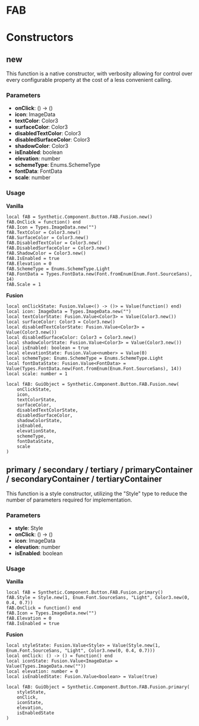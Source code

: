 # FAB


# Constructors


## new
This function is a native constructor, with verbosity allowing for control over every configurable property at the cost of a less convenient calling.

### Parameters
- **onClick**: () -> ()
- **icon**: ImageData
- **textColor**: Color3
- **surfaceColor**: Color3
- **disabledTextColor**: Color3
- **disabledSurfaceColor**: Color3
- **shadowColor**: Color3
- **isEnabled**: boolean
- **elevation**: number
- **schemeType**: Enums.SchemeType
- **fontData**: FontData
- **scale**: number


### Usage

**Vanilla**
```luau
local fAB = Synthetic.Component.Button.FAB.Fusion.new()
fAB.OnClick = function() end
fAB.Icon = Types.ImageData.new("")
fAB.TextColor = Color3.new()
fAB.SurfaceColor = Color3.new()
fAB.DisabledTextColor = Color3.new()
fAB.DisabledSurfaceColor = Color3.new()
fAB.ShadowColor = Color3.new()
fAB.IsEnabled = true
fAB.Elevation = 0
fAB.SchemeType = Enums.SchemeType.Light
fAB.FontData = Types.FontData.new(Font.fromEnum(Enum.Font.SourceSans), 14)
fAB.Scale = 1
```

**Fusion**
```luau
local onClickState: Fusion.Value<() -> ()> = Value(function() end)
local icon: ImageData = Types.ImageData.new("")
local textColorState: Fusion.Value<Color3> = Value(Color3.new())
local surfaceColor: Color3 = Color3.new()
local disabledTextColorState: Fusion.Value<Color3> = Value(Color3.new())
local disabledSurfaceColor: Color3 = Color3.new()
local shadowColorState: Fusion.Value<Color3> = Value(Color3.new())
local isEnabled: boolean = true
local elevationState: Fusion.Value<number> = Value(0)
local schemeType: Enums.SchemeType = Enums.SchemeType.Light
local fontDataState: Fusion.Value<FontData> = Value(Types.FontData.new(Font.fromEnum(Enum.Font.SourceSans), 14))
local scale: number = 1

local fAB: GuiObject = Synthetic.Component.Button.FAB.Fusion.new(
	onClickState,
	icon,
	textColorState,
	surfaceColor,
	disabledTextColorState,
	disabledSurfaceColor,
	shadowColorState,
	isEnabled,
	elevationState,
	schemeType,
	fontDataState,
	scale
)
```
## primary / secondary / tertiary / primaryContainer / secondaryContainer / tertiaryContainer
This function is a style constructor, utilizing the "Style" type to reduce the number of parameters required for implementation.

### Parameters
- **style**: Style
- **onClick**: () -> ()
- **icon**: ImageData
- **elevation**: number
- **isEnabled**: boolean


### Usage

**Vanilla**
```luau
local fAB = Synthetic.Component.Button.FAB.Fusion.primary()
fAB.Style = Style.new(1, Enum.Font.SourceSans, "Light", Color3.new(0, 0.4, 0.7))
fAB.OnClick = function() end
fAB.Icon = Types.ImageData.new("")
fAB.Elevation = 0
fAB.IsEnabled = true
```

**Fusion**
```luau
local styleState: Fusion.Value<Style> = Value(Style.new(1, Enum.Font.SourceSans, "Light", Color3.new(0, 0.4, 0.7)))
local onClick: () -> () = function() end
local iconState: Fusion.Value<ImageData> = Value(Types.ImageData.new(""))
local elevation: number = 0
local isEnabledState: Fusion.Value<boolean> = Value(true)

local fAB: GuiObject = Synthetic.Component.Button.FAB.Fusion.primary(
	styleState,
	onClick,
	iconState,
	elevation,
	isEnabledState
)
```